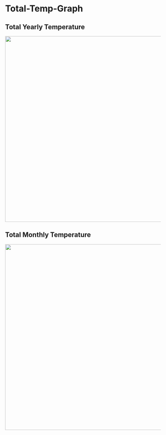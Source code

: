 # Total-Temp-Graph
## Total Yearly Temperature
<img src="https://github.com/mehmetemrekayacan/Total-Temp-Graph/blob/main/bilecik_ort_s%C4%B1cakl%C4%B1k/bilecik_ort_s%C4%B1cakl%C4%B1k_yearly_totals.png?raw=true" height="600" width="1000">

## Total Monthly Temperature
<img src="https://github.com/mehmetemrekayacan/Total-Temp-Graph/assets/116388836/660b21b6-cfb3-403c-9003-60751f1f2b2e" height="600" width="1000">

